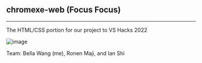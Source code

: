 ## chromexe-web (Focus Focus)
---
The HTML/CSS portion for our project to VS Hacks 2022

![image](https://user-images.githubusercontent.com/77554409/186487892-37efe912-05e7-41bb-b52f-157f81726fda.png)

Team: Bella Wang (me), Ronen Maji, and Ian Shi
